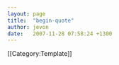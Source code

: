 ```yaml
---
layout: page
title:  "begin-quote"
author: jevon
date:   2007-11-28 07:58:24 +1300
---
```


<div class="quote">[[Category:Template]]